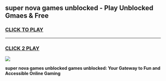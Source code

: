 
## super nova games unblocked - Play Unblocked Gmaes & Free
<h3>
<a href="https://news.freeplayer.one?title=super_nova_games_unblocked&ref=16F">CLICK TO PLAY</a></h3>
<hr>

<h3>
<a href="https://news.freeplayer.one?title=super_nova_games_unblocked&ref=16F">CLICK 2 PLAY</a>
  
</h3>

<a href="https://news.freeplayer.one?title=super_nova_games_unblocked&ref=16F/"><img src="https://clearcache.store/games.png"></a>


**super nova games unblocked games unblocked: Your Gateway to Fun and Accessible Online Gaming**
